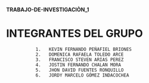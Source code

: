 
#### TRABAJO-DE-INVESTIGACIÒN_1
#              INTEGRANTES DEL GRUPO

               1.	KEVIN FERNANDO PEÑAFIEL BRIONES
               2.	DOMENICA RAFAELA TOLEDO ARCE
               3.	FRANCISCO STEVEN ARIAS PEREZ
               4.	JOSTIN FERNANDO CHALAN MORA
               5.	JHON DAVID FUENTES RONQUILLO
               6.   JORDY MARCELO GÓMEZ INDACOCHEA



